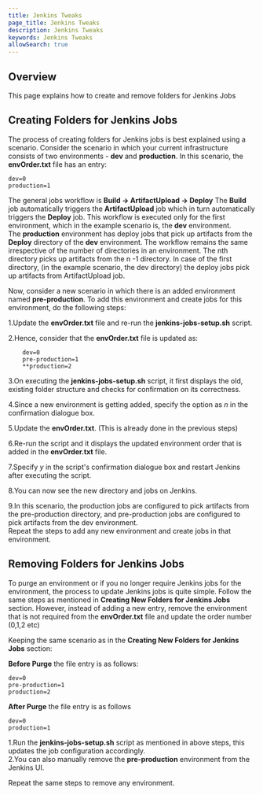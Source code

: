 ```yaml
---
title: Jenkins Tweaks
page_title: Jenkins Tweaks
description: Jenkins Tweaks
keywords: Jenkins Tweaks 
allowSearch: true
--- 
```


## Overview

This page explains how to create and remove folders for Jenkins Jobs

## Creating Folders for Jenkins Jobs 

The process of creating folders for Jenkins jobs is best explained using a scenario. 
Consider the scenario in which your current infrastructure consists of two environments - **dev** and **production**. In this scenario, the **envOrder.txt** file has an entry: 

```
dev=0
production=1
```

The general jobs workflow is **Build -> ArtifactUpload -> Deploy** 
The **Build** job automatically triggers the **ArtifactUpload** job which in turn automatically triggers the **Deploy** job. This workflow is executed only for the first environment, which in the example scenario is, the **dev** environment.  
The **production** environment has deploy jobs that pick up artifacts from the **Deploy** directory of the **dev** environment. 
The workflow remains the same irrespective of the number of directories in an environment.  The nth directory picks up artifacts from the n -1 directory. In case of the first directory, (in the example scenario, the dev directory) the deploy jobs pick up artifacts from ArtifactUpload job. 

Now, consider a new scenario in which there is an added environment named **pre-production**.  To add this environment and create jobs for this environment, do the following steps:

1.Update the **envOrder.txt** file and re-run the **jenkins-jobs-setup.sh** script.  

2.Hence, consider that the **envOrder.txt** file is updated as: 

        dev=0
        pre-production=1 
        **production=2

3.On executing the  **jenkins-jobs-setup.sh** script, it first displays the old, existing folder structure and checks for confirmation on its correctness. 

4.Since a new environment is getting added, specify the option as *n* in the confirmation dialogue box. 

5.Update the **envOrder.txt**.  (This is already done in the previous steps) 

6.Re-run the script and it displays the updated environment order that is added in the **envOrder.txt** file. 

7.Specify *y* in the script's confirmation dialogue box and restart Jenkins after executing the script. 

8.You can now see the new directory and jobs on Jenkins. 

9.In this scenario, the production jobs are configured to pick artifacts from the pre-production directory, and pre-production jobs are configured to pick artifacts from the dev environment.    
Repeat the steps to add any new environment and create jobs in that environment.
 
## Removing Folders for Jenkins Jobs  

To purge an environment or if you no longer require Jenkins jobs for the environment, the process to update Jenkins jobs is quite simple. Follow the same steps as mentioned in **Creating New Folders for Jenkins Jobs** section. However, instead of adding a new entry, remove the environment that is not required from the **envOrder.txt** file and update the order number (0,1,2 etc) 

Keeping the same scenario as in the **Creating New Folders for Jenkins Jobs** section:  

**Before Purge** the file entry is as follows:


    dev=0 
    pre-production=1 
    production=2

**After Purge** the file entry is as follows


    dev=0
    production=1


1.Run the **jenkins-jobs-setup.sh** script as mentioned in above steps, this updates the job configuration accordingly.  
2.You can also manually remove the **pre-production** environment from the Jenkins UI. 

Repeat the same steps to remove any environment.              
